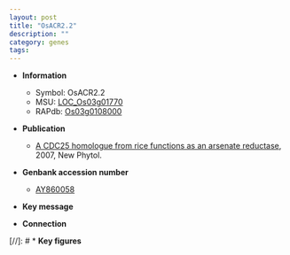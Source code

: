 ```yaml
---
layout: post
title: "OsACR2.2"
description: ""
category: genes
tags: 
---
```


* **Information**  
    + Symbol: OsACR2.2  
    + MSU: [LOC_Os03g01770](http://rice.plantbiology.msu.edu/cgi-bin/ORF_infopage.cgi?orf=LOC_Os03g01770)  
    + RAPdb: [Os03g0108000](http://rapdb.dna.affrc.go.jp/viewer/gbrowse_details/irgsp1?name=Os03g0108000)  

* **Publication**  
    + [A CDC25 homologue from rice functions as an arsenate reductase](http://www.ncbi.nlm.nih.gov/pubmed?term=A+CDC25+homologue+from+rice+functions+as+an+arsenate+reductase%5BTitle%5D), 2007, New Phytol.

* **Genbank accession number**  
    + [AY860058](http://www.ncbi.nlm.nih.gov/nuccore/AY860058)

* **Key message**  

* **Connection**  

[//]: # * **Key figures**  


